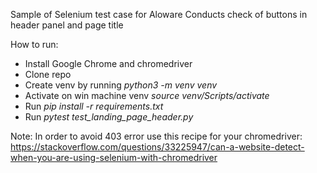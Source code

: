 Sample of Selenium test case for Aloware
Conducts check of buttons in header panel and page title

How to run:
- Install Google Chrome and chromedriver
- Clone repo
- Create venv by running *python3 -m venv venv*
- Activate on win machine venv *source venv/Scripts/activate*
- Run *pip install -r requirements.txt*
- Run *pytest test_landing_page_header.py*

Note:
In order to avoid 403 error use this recipe for your chromedriver: https://stackoverflow.com/questions/33225947/can-a-website-detect-when-you-are-using-selenium-with-chromedriver
